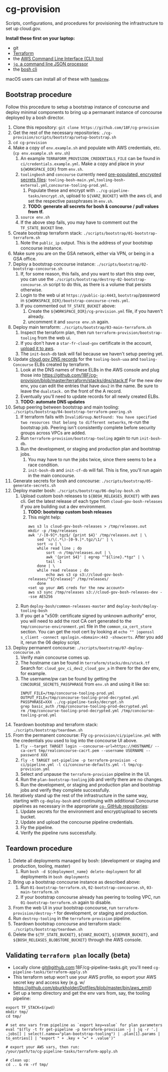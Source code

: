 # cg-provision

Scripts, configurations, and procedures for provisioning the infrastructure to set up cloud.gov.

**Install these first on your laptop:**
* git
* [Terraform](https://www.terraform.io/)
* the [AWS Command Line Interface (CLI) tool](https://aws.amazon.com/cli/)
*  [`jq`, a command line JSON processor](https://stedolan.github.io/jq/)
* the [bosh cli](https://bosh.io/docs/cli-v2.html)

macOS users can install all of these with [`homebrew`](https://brew.sh/).

## Bootstrap procedure

Follow this procedure to setup a bootstrap instance of concourse and deploy minimal components to bring up a permanant instance of concourse deployed by a bosh director.

1. Clone this repository: `git clone https://github.com/18F/cg-provision`
1. Get the rest of the necessary repositories: `./cg-provision/scripts/bootstrap/setup-bootstrap.sh`
1. `cd cg-provision`
1. Make a copy of `env.example.sh` and populate with AWS credentials, etc. (`cp env.example.sh env.sh`)
    1. An example `TERRAFORM_PROVISION_CREDENTIALS_FILE` can be found in `ci/credentials.example.yml`. Make a copy and place in your `${WORKSPACE_DIR}` from `env.sh`.
    1. `toolingbosh` and `concourse` currently need [pre-populated, encrypted secrets files](https://docs.cloud.gov/ops/updating-cf/#updating-secrets-yml): `tooling-bosh-main.yml`,`tooling-bosh-external.yml`,`concourse-tooling-prod.yml`.
        1. Populate these and encrypt with `../cg-pipeline-tasks/encrypt.sh`, upload to `${VARZ_BUCKET}` with the aws cli, and set the respective passphrases in `env.sh`.
        1. **TODO: generate all secrets for bosh & concourse / pull values from tf.**
    1. `source env.sh`
    1. If the above step fails, you may have to comment out the `TF_STATE_BUCKET` line.
1. Create bootstrap terraform stack: `./scripts/bootstrap/01-bootstrap-terraform.sh`
    1. Note the `public_ip` output. This is the address of your bootstrap concourse instance.
1. Make sure you are on the GSA network, either via VPN, or being in a GSA office.
1. Deploy a bootstrap concourse instance: `./scripts/bootstrap/02-bootstrap-concourse.sh`
    1. If, for some reason, this fails, and you want to start this step over, you can use the `./scripts/bootstrap/destroy-02-bootstrap-concourse.sh` script to do this, as there is a volume that persists otherwise.
    1. Login to the web ui at `https://public-ip:4443`, `bootstrap`/password in `${WORKSPACE_DIR}/bootstrap-concourse-creds.yml`.
    1. If you commented out `TF_STATE_BUCKET` above:
        1. Create the `${WORKSPACE_DIR}/cg-provision.yml` file, if you haven't already.
        1. uncomment it and `source env.sh` again.
1. Deploy main terraform: `./scripts/bootstrap/03-main-terraform.sh`
    1. Inspect the terraform plan, then run `terraform-provision/bootstrap-tooling` from the web ui.
    1. If you don't have a `star-fr-cloud-gov` certificate in the account, [upload it to aws](https://docs.aws.amazon.com/IAM/latest/UserGuide/id_credentials_server-certs.html#upload-server-certificate).
    1. The `init-bosh-db` task will fail because we haven't setup peering yet.
1. Update [cloud.gov DNS records](https://cloud.gov/docs/ops/dns/) for the `tooling-bosh-uaa` and `tooling-Concourse` ELBs created by terraform.
    1. Look at the DNS names of these ELBs in the AWS console and plug those into https://github.com/18F/cg-provision/blob/master/terraform/stacks/dns/stack.tf  For the new dev env, you can edit the entries that have `dev2` in the name.  Be sure to leave the `dualstack.` on the front of the A record.
    1. Eventually you'll need to update records for all newly created ELBs.
    1. **TODO: automate DNS updates**
1. Setup peering between bootstrap and main tooling: `./scripts/bootstrap/04-bootstrap-terraform-peering.sh`
    1. If terraform fails with `InvalidGroup.NotFound: You have specified two resources that belong to different networks`, re-run the bootstrap job. Peering isn't consistently complete before security groups across VPCs are added.
    1. Run `terraform-provision/bootstrap-tooling` again to run `init-bosh-db`.
    1. Run the development, or staging and production plan and bootstrap jobs.
        1. You may have to run the jobs twice, since there seems to be a race condition.
        1. `init-bosh-db` and `init-cf-db` will fail. This is fine, you'll run again in the main concourse.
1. Generate secrets for bosh and concourse: `./scripts/bootstrap/05-generate-secrets.sh`
1. Deploy master bosh: `./scripts/bootstrap/06-deploy-bosh.sh`
    1. Upload custom bosh releases to `${BOSH_RELEASES_BUCKET}` with aws cli.  Get the latest release of each type from `cloud-gov-bosh-releases` if you are building out a dev environment.
        1. **TODO: bootstrap custom bosh releases**
        1. This might help:  
            ```
            aws s3 ls cloud-gov-bosh-releases > /tmp/releases.out
            mkdir -p /tmp/releases
            awk '/-[0-9]*.tgz$/ {print $4}' /tmp/releases.out | \
                sed 's/\(.*\)-[0-9.]*.tgz/\1/' | \
                sort -u | \
                while read line ; do
                    sort -n /tmp/releases.out | \
                    awk '{print $4}' | egrep "^${line}.*tgz" | \
                    tail -1
                done | \
                while read release ; do
                    echo aws s3 cp s3://cloud-gov-bosh-releases/"${release}" /tmp/releases/
                done
            <set up your AWS creds for the new account>
            aws s3 sync /tmp/releases s3://cloud-gov-bosh-releases-dev --sse AES256
            ```
    1. Run `deploy-bosh/common-releases-master` and `deploy-bosh/deploy-tooling-bosh`
    1. If you get a "x509: certificate signed by unknown authority" error, you will need to add the root CA cert generated to the `tmp/concourse-environment.yml` file in the `common_ca_cert_store` section.  You can get the root cert by looking at `echo "" |openssl s_client -connect opslogin.<domain>:443 -showcerts`.  After you add it, rerun the 06 deploy script.
1. Deploy permanent concourse: `./scripts/bootstrap/07-deploy-concourse.sh`
    1. Verify main concourse comes up.
    1. The hostname can be found in `terraform/stacks/dns/stack.tf` Search for: `cloud_gov_ci_dev2_cloud_gov_a` in there for the dev env, for example.
    1. The username/pw can be found by getting the `CONCOURSE_SECRETS_PASSPHRASE` from `env.sh` and using it like so:
        ```aws s3 cp s3://${VARZ_BUCKET}/concourse-tooling-prod.yml /tmp/
        INPUT_FILE=/tmp/concourse-tooling-prod.yml OUTPUT_FILE=/tmp/concourse-tooling-prod-decrypted.yml PASSPHRASE=XXX ../cg-pipeline-tasks/decrypt.sh
        grep basic_auth /tmp/concourse-tooling-prod-decrypted.yml
        rm /tmp/concourse-tooling-prod-decrypted.yml /tmp/concourse-tooling-prod.yml
        ```
1. Teardown bootstrap and terraform stack: `./scripts/bootstrap/teardown.sh`
1. From the permanent concourse: Fly `cg-provision/ci/pipeline.yml` with the credentials you used to log into the concourse UI above.
    1. `fly --target TARGET login --concourse-url=https://HOSTNAME/ --ca-cert tmp/realconcourse-cacrt.pem --username USERNAME --password XXX`
    1. `fly -t TARGET set-pipeline -p terraform-provision -c ci/pipeline.yml -l ci/concourse-defaults.yml -l tmp/cg-provision.yml`
    1. Select and unpause the `terraform-provision` pipeline in the UI.
    1. Run the `plan-bootstrap-tooling` job and verify there are no changes.
    1. Run the development, or staging and production plan and bootstrap jobs and verify they complete successfully.
1. Iteratively stand up the rest of the infrastructure in the same way, starting with `cg-deploy-bosh` and continuing with additional Concourse pipelines as necessary in the appropriate [`cg-` GitHub repositories](https://github.com/18F?utf8=%E2%9C%93&query=cg-):
    1. Update secrets for the environment and encrypt/upload to secrets bucket.
    1. Update and upload the concourse pipeline credentials.
    1. Fly the pipeline.
    1. Verify the pipeline runs successfully.

## Teardown procedure
1. Delete all deployments managed by bosh: (development or staging and production, tooling, master)
    1. Run `bosh -d ${deployment_name} delete-deployment` for all deployments in `bosh deployments`
1. Bring up a bootstrap concourse instance as described above:
    1. Run `01-bootstrap-terraform.sh`, `02-bootstrap-concourse.sh`, `03-main-terraform.sh`
    1. If your bootstrap concourse already has peering to tooling VPC, run `01-bootstrap-terraform.sh` again to disable.
1. From the web UI in your bootstrap concourse, run `terraform-provision/destroy-*` for development, or staging and production.
1. Run `destroy-tooling` in the `terraform-provision` pipeline.
1. Teardown bootstrap concourse and terraform stack: `./scripts/bootstrap/teardown.sh`
1. Delete the `${TF_STATE_BUCKET}`, `${VARZ_BUCKET}`, `${SEMVER_BUCKET}`, and `${BOSH_RELEASES_BLOBSTORE_BUCKET}` through the AWS console.

## Validating `terraform plan` locally (beta)

* Locally clone git@github.com:18F/cg-pipeline-tasks.git; you'll need `cg-pipeline-tasks/terraform-apply.sh`
* This terraform setup won't use your AWS profile, so export your AWS secret
  key and access key (e.g. w/
  https://github.com/pburkholder/Dotfiles/blob/master/bin/aws_emit)
* Set up a temp directory and get the env vars from, say, the tooling pipeline:
```
export TF_STACK=$(pwd)
mkdir tmp/
cd tmp/

# set env vars from pipeline as `export key=value` for plan parameters
eval "$(fly -t fr get-pipeline -p terraform-provision -j | jq -r '.| .jobs[] | select(.name=="plan-bootstrap-tooling") | .plan[1].params | to_entries[] | "export " + .key + "=" + .value')"

# export your AWS vars, then run:
/your/path/to/cg-pipeline-tasks/terraform-apply.sh

# clean up:
cd .. & rm -rf tmp/
```
